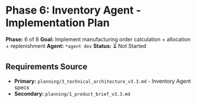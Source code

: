 # Phase 6: Inventory Agent - Implementation Plan

**Phase:** 6 of 8
**Goal:** Implement manufacturing order calculation + allocation + replenishment
**Agent:** `*agent dev`
**Status:** ⏳ Not Started

## Requirements Source
- **Primary:** `planning/3_technical_architecture_v3.3.md` - Inventory Agent specs
- **Secondary:** `planning/1_product_brief_v3.3.md`
